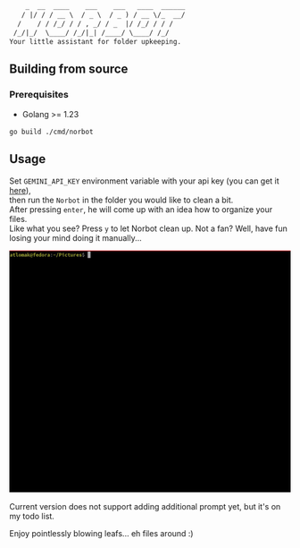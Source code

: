 ```
    _  __  ____    ___    ___   ____  ______
   / |/ / / __ \  / _ \  / _ ) / __ \/_  __/
  /    / / /_/ / / , _/ / _  |/ /_/ / / /   
 /_/|_/  \____/ /_/|_| /____/ \____/ /_/     
Your little assistant for folder upkeeping.
```

## Building from source
### Prerequisites
 - Golang >= 1.23
```
go build ./cmd/norbot
```

## Usage
Set `GEMINI_API_KEY` environment variable with your api key
(you can get it [here](https://aistudio.google.com/app/apikey)),\
then run the `Norbot` in the folder you would like to clean a bit.\
After pressing `enter`, he will come up with an idea how to organize your files.\
Like what you see? Press `y` to let Norbot clean up.
Not a fan? Well, have fun losing your mind doing it manually...

![](gif/norbot_demo.gif)

Current version does not support adding additional prompt yet,
but it's on my todo list.

Enjoy pointlessly blowing leafs... eh files around :)